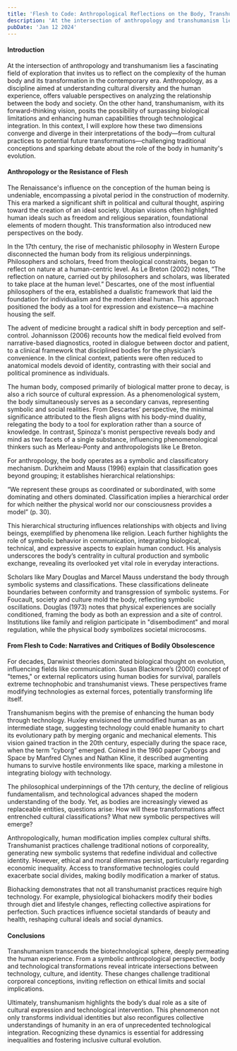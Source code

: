 ```yaml
---
title: 'Flesh to Code: Anthropological Reflections on the Body, Transhumanism, and Cultural Transformations'
description: 'At the intersection of anthropology and transhumanism lies a fascinating field of exploration that invites us to reflect on the complexity of the human body and its transformation in the contemporary era'
pubDate: 'Jan 12 2024'
---
```

####  Introduction
At the intersection of anthropology and transhumanism lies a fascinating field of exploration that invites us to reflect on the complexity of the human body and its transformation in the contemporary era. Anthropology, as a discipline aimed at understanding cultural diversity and the human experience, offers valuable perspectives on analyzing the relationship between the body and society. On the other hand, transhumanism, with its forward-thinking vision, posits the possibility of surpassing biological limitations and enhancing human capabilities through technological integration. In this context, I will explore how these two dimensions converge and diverge in their interpretations of the body—from cultural practices to potential future transformations—challenging traditional conceptions and sparking debate about the role of the body in humanity's evolution.

####  Anthropology or the Resistance of Flesh
The Renaissance's influence on the conception of the human being is undeniable, encompassing a pivotal period in the construction of modernity. This era marked a significant shift in political and cultural thought, aspiring toward the creation of an ideal society. Utopian visions often highlighted human ideals such as freedom and religious separation, foundational elements of modern thought. This transformation also introduced new perspectives on the body.

In the 17th century, the rise of mechanistic philosophy in Western Europe disconnected the human body from its religious underpinnings. Philosophers and scholars, freed from theological constraints, began to reflect on nature at a human-centric level. As Le Breton (2002) notes, “The reflection on nature, carried out by philosophers and scholars, was liberated to take place at the human level.” Descartes, one of the most influential philosophers of the era, established a dualistic framework that laid the foundation for individualism and the modern ideal human. This approach positioned the body as a tool for expression and existence—a machine housing the self.

The advent of medicine brought a radical shift in body perception and self-control. Johannisson (2006) recounts how the medical field evolved from narrative-based diagnostics, rooted in dialogue between doctor and patient, to a clinical framework that disciplined bodies for the physician’s convenience. In the clinical context, patients were often reduced to anatomical models devoid of identity, contrasting with their social and political prominence as individuals.

The human body, composed primarily of biological matter prone to decay, is also a rich source of cultural expression. As a phenomenological system, the body simultaneously serves as a secondary canvas, representing symbolic and social realities. From Descartes’ perspective, the minimal significance attributed to the flesh aligns with his body-mind duality, relegating the body to a tool for exploration rather than a source of knowledge. In contrast, Spinoza's monist perspective reveals body and mind as two facets of a single substance, influencing phenomenological thinkers such as Merleau-Ponty and anthropologists like Le Breton.

For anthropology, the body operates as a symbolic and classificatory mechanism. Durkheim and Mauss (1996) explain that classification goes beyond grouping; it establishes hierarchical relationships:

“We represent these groups as coordinated or subordinated, with some dominating and others dominated. Classification implies a hierarchical order for which neither the physical world nor our consciousness provides a model” (p. 30).

This hierarchical structuring influences relationships with objects and living beings, exemplified by phenomena like religion. Leach further highlights the role of symbolic behavior in communication, integrating biological, technical, and expressive aspects to explain human conduct. His analysis underscores the body’s centrality in cultural production and symbolic exchange, revealing its overlooked yet vital role in everyday interactions.

Scholars like Mary Douglas and Marcel Mauss understand the body through symbolic systems and classifications. These classifications delineate boundaries between conformity and transgression of symbolic systems. For Foucault, society and culture mold the body, reflecting symbolic oscillations. Douglas (1973) notes that physical experiences are socially conditioned, framing the body as both an expression and a site of control. Institutions like family and religion participate in "disembodiment" and moral regulation, while the physical body symbolizes societal microcosms.

####  From Flesh to Code: Narratives and Critiques of Bodily Obsolescence
For decades, Darwinist theories dominated biological thought on evolution, influencing fields like communication. Susan Blackmore’s (2000) concept of "temes," or external replicators using human bodies for survival, parallels extreme technophobic and transhumanist views. These perspectives frame modifying technologies as external forces, potentially transforming life itself.

Transhumanism begins with the premise of enhancing the human body through technology. Huxley envisioned the unmodified human as an intermediate stage, suggesting technology could enable humanity to chart its evolutionary path by merging organic and mechanical elements. This vision gained traction in the 20th century, especially during the space race, when the term “cyborg” emerged. Coined in the 1960 paper Cyborgs and Space by Manfred Clynes and Nathan Kline, it described augmenting humans to survive hostile environments like space, marking a milestone in integrating biology with technology.

The philosophical underpinnings of the 17th century, the decline of religious fundamentalism, and technological advances shaped the modern understanding of the body. Yet, as bodies are increasingly viewed as replaceable entities, questions arise: How will these transformations affect entrenched cultural classifications? What new symbolic perspectives will emerge?

Anthropologically, human modification implies complex cultural shifts. Transhumanist practices challenge traditional notions of corporeality, generating new symbolic systems that redefine individual and collective identity. However, ethical and moral dilemmas persist, particularly regarding economic inequality. Access to transformative technologies could exacerbate social divides, making bodily modification a marker of status.

Biohacking demonstrates that not all transhumanist practices require high technology. For example, physiological biohackers modify their bodies through diet and lifestyle changes, reflecting collective aspirations for perfection. Such practices influence societal standards of beauty and health, reshaping cultural ideals and social dynamics.

####  Conclusions
Transhumanism transcends the biotechnological sphere, deeply permeating the human experience. From a symbolic anthropological perspective, body and technological transformations reveal intricate intersections between technology, culture, and identity. These changes challenge traditional corporeal conceptions, inviting reflection on ethical limits and social implications.

Ultimately, transhumanism highlights the body’s dual role as a site of cultural expression and technological intervention. This phenomenon not only transforms individual identities but also reconfigures collective understandings of humanity in an era of unprecedented technological integration. Recognizing these dynamics is essential for addressing inequalities and fostering inclusive cultural evolution.